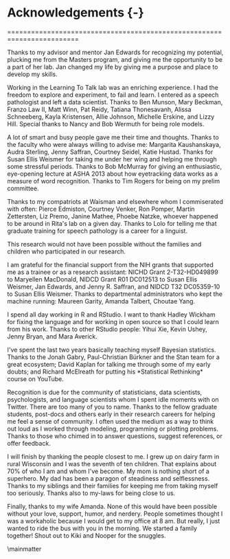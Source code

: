 

# Acknowledgements {-}
========================================================================

<!-- Pointers: --> <!-- Empty lines get removed, I think, during compilation. Thus, all the text is mashed together in a single paragraph. So use paragraph <p> tags. --> <!-- This text gets injected into a YAML header, so apostrophes prematurely close the YAML string, raising an error. Use &#39; instead. -->  <p>Thanks to my advisor and mentor Jan Edwards for recognizing my potential, plucking me from the Masters program, and giving me the opportunity to be a part of her lab. Jan changed my life by giving me a purpose and place to develop my skills.</p>  <p>Working in the Learning To Talk lab was an enriching experience. I had the freedom to explore and experiment, to fail and learn. I entered as a speech pathologist and left a data scientist. Thanks to Ben Munson, Mary Beckman, Franzo Law II, Matt Winn, Pat Reidy, Tatiana Thonesavanh, Alissa Schneeberg, Kayla Kristensen, Allie Johnson, Michelle Erskine, and Lizzy Hill. Special thanks to Nancy and Bob Wermuth for being role models.</p>  <p>A lot of smart and busy people gave me their time and thoughts. Thanks to the faculty who were always willing to advise me: Margarita Kaushanskaya, Audra Sterling, Jenny Saffran, Courtney Seidel, Katie Hustad. Thanks for Susan Ellis Weismer for taking me under her wing and helping me through some stressful periods. Thanks to Bob McMurray for giving an enthusiastic, eye-opening lecture at ASHA 2013 about how eyetracking data works as a measure of word recognition. Thanks to Tim Rogers for being on my prelim committee.</p>  <p>Thanks to my compatriots at Waisman and elsewhere whom I commiserated with often: Pierce Edmiston, Courtney Venker, Ron Pomper, Martin Zettersten, Liz Premo, Janine Mathee, Phoebe Natzke, whoever happened to be around in Rita&#39;s lab on a given day. Thanks to Lolo for telling me that graduate training for speech pathology is a career for a linguist.</p>  <p>This research would not have been possible without the families and children who participated in our research. </p>  <p>I am grateful for the financial support from the NIH grants that supported me as a trainee or as a research assistant: NICHD Grant 2-T32-HD049899 to Maryellen MacDonald, NIDCD Grant R01 DC012513 to Susan Ellis Weismer, Jan Edwards, and Jenny R. Saffran, and NIDCD T32 DC05359-10 to Susan Ellis Weismer. Thanks to departmental administrators who kept the machine running: Maureen Garity, Amanda Talbert, Choutae Yang.</p>  <p>I spend all day working in R and RStudio. I want to thank Hadley Wickham for fixing the language and for working in open source so that I could learn from his work. Thanks to other RStudio people: Yihui Xie, Kevin Ushey, Jenny Bryan, and Mara Averick.</p>  <p>I&#39;ve spent the last two years basically teaching myself Bayesian statistics. Thanks to the Jonah Gabry, Paul-Christian Bürkner and the Stan team for a great ecosystem; David Kaplan for talking me through some of my early doubts; and Richard McElreath for putting his *Statistical Rethinking* course on YouTube.</p>  <p>Recognition is due for the community of statisticians, data scientists, psychologists, and language scientists whom I spent idle moments with on Twitter. There are too many of you to name. Thanks to the fellow graduate students, post-docs and others early in their research careers for helping me feel a sense of community. I often used the medium as a way to think out loud as I worked through modeling, programming or plotting problems. Thanks to those who chimed in to answer questions, suggest references, or offer feedback.</p>  <p>I will finish by thanking the people closest to me. I grew up on dairy farm in rural Wisconsin and I was the seventh of ten children. That explains about 70% of who I am and whom I&#39;ve become. My mom is nothing short of a superhero. My dad has been a paragon of steadiness and selflessness. Thanks to my siblings and their families for keeping me from taking myself too seriously. Thanks also to my-laws for being close to us.</p>  <p>Finally, thanks to my wife Amanda. None of this would have been possible without your love, support, humor, and nerdery. People sometimes thought I was a workaholic because I would get to my office at 8 am. But really, I just wanted to ride the bus with you in the morning. We started a family together! Shout out to Kiki and Nooper for the snuggles. </p>

\mainmatter
